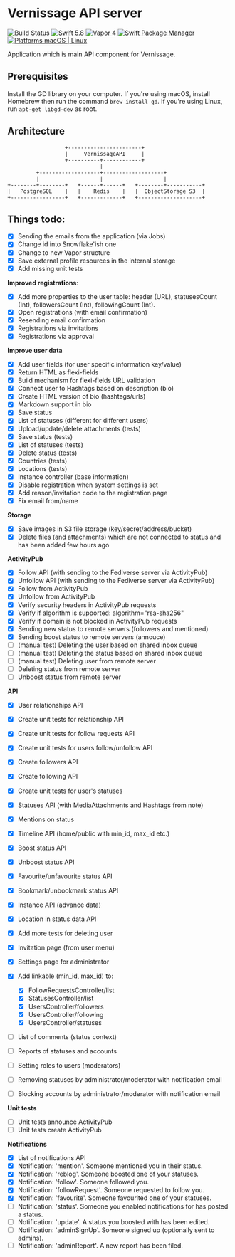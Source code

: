 # Vernissage API server

![Build Status](https://github.com/VernissageApp/VernissageServer/workflows/Build/badge.svg)
[![Swift 5.8](https://img.shields.io/badge/Swift-5.8-orange.svg?style=flat)](ttps://developer.apple.com/swift/)
[![Vapor 4](https://img.shields.io/badge/vapor-4.0-blue.svg?style=flat)](https://vapor.codes)
[![Swift Package Manager](https://img.shields.io/badge/SPM-compatible-4BC51D.svg?style=flat)](https://swift.org/package-manager/)
[![Platforms macOS | Linux](https://img.shields.io/badge/Platforms-macOS%20%7C%20Linux%20-lightgray.svg?style=flat)](https://developer.apple.com/swift/)

Application which is main API component for Vernissage.

## Prerequisites

Install the GD library on your computer. If you're using macOS, install Homebrew then run the command `brew install gd`.
If you're using Linux, run `apt-get libgd-dev` as root.

## Architecture

```
                  +-----------------------+
                  |     VernissageAPI     |
                  +----------+------------+
                             |
         +-------------------+-------------------+
         |                   |                   |
+--------+--------+   +------+------+   +--------+-----------+
|   PostgreSQL    |   |    Redis    |   |  ObjectStorage S3  |
+-----------------+   +-------------+   +--------------------+
```

## Things todo:

- [x] Sending the emails from the application (via Jobs)
- [x] Change id into Snowflake'ish one
- [x] Change to new Vapor structure
- [x] Save external profile resources in the internal storage
- [x] Add missing unit tests

**Improved registrations**:

- [x] Add more properties to the user table: header (URL), statusesCount (Int), followersCount (Int), followingCount (Int).
- [x] Open registrations (with email confirmation)
- [x] Resending email confirmation
- [x] Registrations via invitations
- [x] Registrations via approval

**Improve user data**

- [x] Add user fields (for user specific information key/value)
- [x] Return HTML as flexi-fields
- [x] Build mechanism for flexi-fields URL validation
- [x] Connect user to Hashtags based on description (bio)
- [x] Create HTML version of bio (hashtags/urls)
- [x] Markdown support in bio
- [x] Save status
- [x] List of statuses (different for different users)
- [x] Upload/update/delete attachments (tests)
- [x] Save status (tests)
- [x] List of statuses (tests)
- [x] Delete status (tests)
- [x] Countries (tests)
- [x] Locations (tests)
- [x] Instance controller (base information)
- [x] Disable registration when system settings is set
- [x] Add reason/invitation code to the registration page
- [x] Fix email from/name

**Storage**

- [x] Save images in S3 file storage (key/secret/address/bucket)
- [x] Delete files (and attachments) which are not connected to status and has been added few hours ago

**ActivityPub**

- [x] Follow API (with sending to the Fediverse server via ActivityPub)
- [x] Unfollow API (with sending to the Fediverse server via ActivityPub)
- [x] Follow from ActivityPub
- [x] Unfollow from ActivityPub
- [x] Verify security headers in ActivityPub requests
- [x] Verify if algorithm is supported: algorithm=\"rsa-sha256\"
- [x] Verify if domain is not blocked in ActivityPub requests 
- [x] Sending new status to remote servers (followers and mentioned)
- [x] Sending boost status to remote servers (annouce)
- [ ] (manual test) Deleting the user based on shared inbox queue
- [ ] (manual test) Deleting the status based on shared inbox queue
- [ ] (manual test) Deleting user from remote server
- [ ] Deleting status from remote server
- [ ] Unboost status from remote server

**API**

- [x] User relationships API
- [x] Create unit tests for relationship API
- [x] Create unit tests for follow requests API
- [x] Create unit tests for users follow/unfollow API
- [x] Create followers API
- [x] Create following API
- [x] Create unit tests for user's statuses
- [x] Statuses API (with MediaAttachments and Hashtags from note)
- [x] Mentions on status
- [x] Timeline API (home/public with min_id, max_id etc.)
- [x] Boost status API
- [x] Unboost status API
- [x] Favourite/unfavourite status API
- [x] Bookmark/unbookmark status API
- [x] Instance API (advance data)
- [x] Location in status data API
- [x] Add more tests for deleting user
- [x] Invitation page (from user menu)
- [x] Settings page for administrator
- [x] Add linkable (min_id, max_id) to:
  - [x] FollowRequestsController/list
  - [x] StatusesController/list
  - [x] UsersController/followers
  - [x] UsersController/following
  - [x] UsersController/statuses
- [ ] List of comments (status context)
- [ ] Reports of statuses and accounts
- [ ] Setting roles to users (moderators)
- [ ] Removing statuses by administrator/moderator with notification email
- [ ] Blocking accounts by administrator/moderator with notification email


**Unit tests**
- [ ] Unit tests announce ActivityPub
- [ ] Unit tests create ActivityPub

**Notifications**

- [x] List of notifications API
- [x] Notification: 'mention'. Someone mentioned you in their status.
- [x] Notification: 'reblog'. Someone boosted one of your statuses.
- [x] Notification: 'follow'. Someone followed you.
- [x] Notification: 'followRequest'. Someone requested to follow you.
- [x] Notification: 'favourite'. Someone favourited one of your statuses.
- [ ] Notification: 'status'. Someone you enabled notifications for has posted a status.
- [ ] Notification: 'update'. A status you boosted with has been edited.
- [ ] Notification: 'adminSignUp'. Someone signed up (optionally sent to admins).
- [ ] Notification: 'adminReport'. A new report has been filed.
